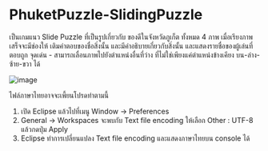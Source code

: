 # PhuketPuzzle-SlidingPuzzle
เป็นเกมแนว Slide Puzzle ที่เป็นรูปเกี่ยวกับ ของดีในจังหวัดภูเก็ต ทั้งหมด 4 ภาพ
เมื่อเรียงภาพเสร็จจะมีช่องให้ เติมคำตอบของชื่อสิ่งนั้น และมีคำอธิบายเกี่ยวกับสิ่งนั้น และแสดงรายชื่อของผู้เล่นที่ตอบถูก
จุดเด่น - สามารถเลื่อนภาพไปยังตำแหน่งอื่นที่ว่าง ที่ไม่ใช่เพียงแค่ตำแหน่งข้างเคียง บน-ล่าง-ซ้าย-ขวา ได้


![image](https://github.com/user-attachments/assets/44cf463a-91fa-4ceb-aecc-517340585bbb)

ไฟล์ภาษาไทยอาจจะเพี้ยนโปรดทำตามนี้
1. เปิด Eclipse แล้วไปที่เมนู Window -> Preferences
2. General -> Workspaces จะพบกับ Text file encoding ให้เลือก Other : UTF-8 แล้วกดปุ่ม Apply 
3. Eclipse ทำการเปลี่ยนแปลง Text file encoding และแสดงภาษาไทยบน console ได้
